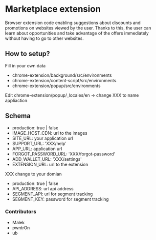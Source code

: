# Marketplace extension

Browser extension code enabling suggestions about discounts and promotions on websites viewed by the user. Thanks to this, the user can learn about opportunities and take advantage of the offers immediately without having to go to other websites.

## How to setup?

Fill in your own data

- chrome-extension/background/src/environments
- chrome-extension/content-script/src/environments
- chrome-extension/popup/src/environments

Edit chrome-extension/popup/_locales/en -> change XXX to name appliaction

## Schema

- production: true | false
- IMAGE_HOST_CDN: url to the images
- SITE_URL: your application url
- SUPPORT_URL: 'XXX/help' 
- APP_URL: application url
- FORGOT_PASSWORD_URL: 'XXX/forgot-password'
- ADD_WALLET_URL: 'XXX/settings'
- EXTENSION_URL: url to the extension

XXX change to your domian

- production: true | false
- API_ADDRESS: url api address
- SEGMENT_API: url for segment tracking
- SEGMENT_KEY: password for segment tracking

### Contributors

- Malek
- pwntrOn
- ub